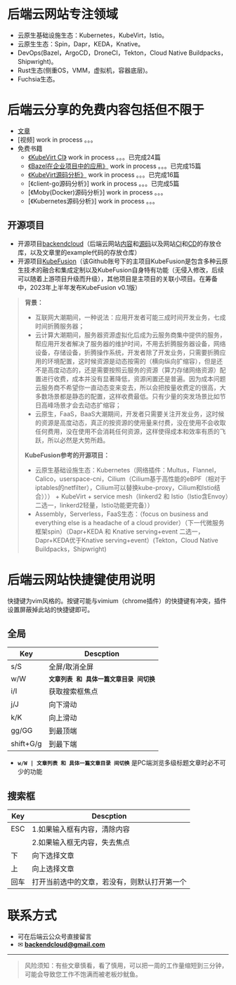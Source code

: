 # 后端云网站专注领域

* 云原生基础设施生态：Kubernetes，KubeVirt，Istio。
* 云原生生态：Spin，Dapr，KEDA，Knative。
* DevOps(Bazel，ArgoCD，DroneCI，Tekton，Cloud Native Buildpacks，Shipwright)。
* Rust生态(侧重OS，VMM，虚拟机，容器底层)。
* Fuchsia生态。


# 后端云分享的免费内容包括但不限于

* [文章](https://book.backendcloud.cn/)
* [视频] work in process 。。。
* 免费书籍
  * [《KubeVirt CI》](https://book.backendcloud.cn/kubevirt-ci-book/) work in process 。。。已完成24篇
  * [《Bazel在企业项目中的应用》](https://book.backendcloud.cn/bazel-book/) work in process 。。。已完成15篇
  * [《KubeVirt源码分析》](https://book.backendcloud.cn/kubevirt-book/) work in process 。。。已完成16篇
  * [《client-go源码分析》] work in process 。。。已完成5篇
  * [《Moby(Docker)源码分析》] work in process 。。。
  * [《Kubernetes源码分析》] work in process 。。。

## 开源项目
* 开源项目[backendcloud](https://github.com/backendcloud)（后端云网站[内容](https://github.com/backendcloud/backendcloud.github.io)和[源码](https://github.com/backendcloud/backendcloud-3-hexo)以及网站[CI](https://github.com/backendcloud/backendcloud-3-hexo/blob/master/.github/workflows/ci.yml)和[CD](https://github.com/backendcloud/backendcloud.github.io/blob/master/.github/workflows/cd.yml)的存放仓库，以及文章里的example代码的存放仓库）
* 开源项目[KubeFusion](https://github.com/kubefusion)（该Github账号下的主项目KubeFusion是包含多种云原生技术的融合和集成定制以及KubeFusion自身特有功能（无侵入修改，后续可以随着上游项目升级而升级），其他项目是主项目的关联小项目。在筹备中，2023年上半年发布KubeFusion v0.1版）

> **背景：**
> * 互联网大潮期间，一种说法：应用开发者可能三成时间开发业务，七成时间折腾服务器；
> * 云计算大潮期间，服务器资源虚拟化后成为云服务商集中提供的服务，帮应用开发者解决了服务器的维护时间，不用去折腾服务器设备，网络设备，存储设备，折腾操作系统，开发者除了开发业务，只需要折腾应用的环境配置，这时候资源是动态按需的（横向纵向扩缩容），但是还不是高度动态的，还是需要按照云服务的资源（算力存储网络资源）配置进行收费，成本并没有显著降低，资源闲置还是普遍。因为成本问题云服务商不希望你一直动态变来变去，所以会把按量收费定的很高，大多数场景都是静态的配置，这样收费最低。只有少量的突发场景比如节日高峰场景才会去动态扩缩容；
> * 云原生，FaaS，BaaS大潮期间，开发者只需要关注开发业务，这时候的资源是高度动态，真正的按资源的使用量来付费，没在使用不会收取任何费用，没在使用不会消耗任何资源，这样使得成本和效率有质的飞跃，所以必然是大势所趋。
> 
> **KubeFusion参考的开源项目：**
> * 云原生基础设施生态：Kubernetes（网络插件：Multus，Flannel，Calico，userspace-cni，Cilium（Cilium基于高性能的eBPF（相对于iptables的netfilter），Cilium可以替换kube-proxy，Cilium和Istio结合））） + KubeVirt + service mesh（linkerd2 和 Istio（Istio含Envoy）二选一，linkerd2轻量，Istio功能更完备））
> * Assembly，Serverless，FaaS生态：（focus on business and everything else is a headache of a cloud provider）（下一代微服务框架spin）（Dapr+KEDA 和 Knative serving+event 二选一，Dapr+KEDA优于Knative serving+event）(Tekton，Cloud Native Buildpacks，Shipwright)






[//]: # (This may be the most platform independent comment)



# 后端云网站快捷键使用说明

快捷键为vim风格的。按键可能与vimium（chrome插件）的快捷键有冲突，插件设置屏蔽掉此站的快捷键即可。

## 全局

| Key | Descption                 |
| --- |---------------------------|
| s/S | 全屏/取消全屏                   |
| w/W | **`文章列表 和 具体一篇文章目录 间切换`** |
| i/I | 获取搜索框焦点                   |
| j/J | 向下滑动                      |
| k/K | 向上滑动                      |
| gg/GG | 到最顶端                      |
| shift+G/g | 到最下端                      |

* **`w/W | 文章列表 和 具体一篇文章目录 间切换`** 是PC端浏览多级标题文章时必不可少的功能


## 搜索框

| Key | Descption |
| --- | --- |
| ESC | 1.如果输入框有内容，清除内容 |
|     | 2.如果输入框无内容，失去焦点 |
| 下 | 向下选择文章 |
| 上 | 向上选择文章 |
| 回车 | 打开当前选中的文章，若没有，则默认打开第一个 |



# 联系方式
* 可在后端云公众号直接留言
* ✉ **[backendcloud@gmail.com](mailto:backendcloud@gmail.com)**


<hr>

> 风险须知：有些文章慎看，看了慎用，可以把一周的工作量缩短到三分钟，可能会导致您工作不饱满而被老板炒鱿鱼。
